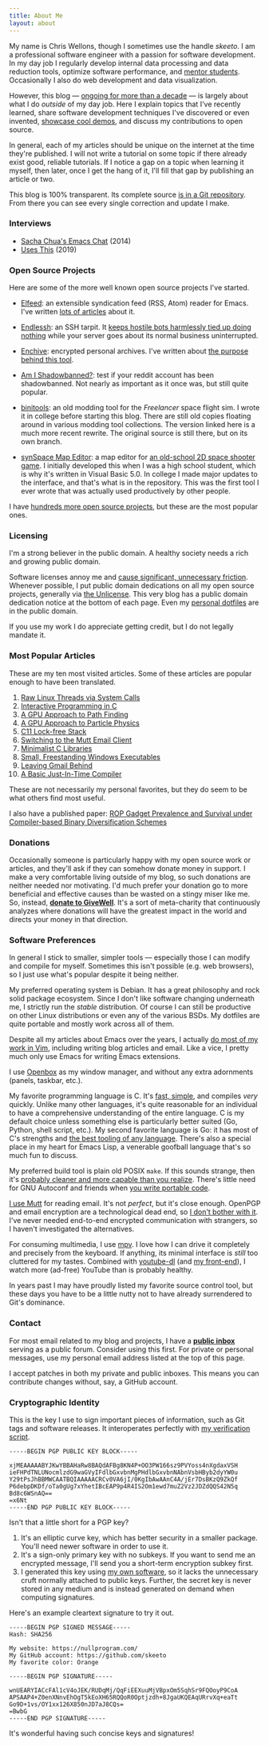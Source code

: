 ```yaml
---
title: About Me
layout: about
---
```


My name is Chris Wellons, though I sometimes use the handle *skeeto*. I
am a professional software engineer with a passion for software
development. In my day job I regularly develop internal data processing
and data reduction tools, optimize software performance, and [mentor
students][mentor]. Occasionally I also do web development and data
visualization.

However, this blog — [ongoing for more than a decade][ten] — is largely
about what I do *outside* of my day job. Here I explain topics that I've
recently learned, share software development techniques I've discovered
or even invented, [showcase cool demos][showcase], and discuss my
contributions to open source.

In general, each of my articles should be unique on the internet at the
time they're published. I will not write a tutorial on some topic if
there already exist good, reliable tutorials. If I notice a gap on a
topic when learning it myself, then later, once I get the hang of it,
I'll fill that gap by publishing an article or two.

This blog is 100% transparent. Its complete source [is in a Git
repository][src]. From there you can see every single correction and
update I make.

### Interviews

* [Sacha Chua's Emacs Chat][chat] (2014)
* [Uses This][usesthis] (2019)

### Open Source Projects

Here are some of the more well known open source projects I've started.

* [Elfeed][elfeed]: an extensible syndication feed (RSS, Atom) reader
  for Emacs. I've written [lots of articles][elfeed-meta] about it.

* [Endlessh][endlessh]: an SSH tarpit. It [keeps hostile bots harmlessly
  tied up doing nothing][tarpit] while your server goes about its normal
  business uninterrupted.

* [Enchive][enchive]: encrypted personal archives. I've written about
  [the purpose behind this tool][enchive-meta].

* [Am I Shadowbanned?][shadow]: test if your reddit account has been
  shadowbanned. Not nearly as important as it once was, but still
  quite popular.

* [binitools][binitools]: an old modding tool for the *Freelancer* space
  flight sim. I wrote it in college before starting this blog. There are
  still old copies floating around in various modding tool collections.
  The version linked here is a much more recent rewrite. The original
  source is still there, but on its own branch.

* [synSpace Map Editor][ssmapedit]: a map editor for [an old-school 2D
  space shooter game][synspace]. I initially developed this when I was a
  high school student, which is why it's written in Visual Basic 5.0. In
  college I made major updates to the interface, and that's what is in
  the repository. This was the first tool I ever wrote that was actually
  used productively by other people.

I have [hundreds more open source projects][repos], but these are the
most popular ones.

### Licensing

I'm a strong believer in the public domain. A healthy society needs a
rich and growing public domain.

Software licenses annoy me and [cause significant, unnecessary
friction][cc0]. Whenever possible, I put public domain dedications on
all my open source projects, generally via [the Unlicense][unlicense].
This very blog has a public domain dedication notice at the bottom of
each page. Even my [personal dotfiles][dotfiles] are in the public
domain.

If you use my work I do appreciate getting credit, but I do not legally
mandate it.

### Most Popular Articles

These are my ten most visited articles. Some of these articles are
popular enough to have been translated.

1.  [Raw Linux Threads via System Calls](/blog/2015/05/15/)
2.  [Interactive Programming in C](/blog/2014/12/23/)
3.  [A GPU Approach to Path Finding](/blog/2014/06/22/)
4.  [A GPU Approach to Particle Physics](/blog/2014/06/29/)
5.  [C11 Lock-free Stack](/blog/2014/09/02/)
6.  [Switching to the Mutt Email Client](/blog/2017/06/15/)
7.  [Minimalist C Libraries](/blog/2018/06/10/)
8.  [Small, Freestanding Windows Executables](/blog/2016/01/31/)
9.  [Leaving Gmail Behind](/blog/2013/09/03/)
10. [A Basic Just-In-Time Compiler](/blog/2015/03/19/)

These are not necessarily my personal favorites, but they do seem to be
what others find most useful.

I also have a published paper: [ROP Gadget Prevalence and Survival under
Compiler-based Binary Diversification Schemes][rop]

### Donations

Occasionally someone is particularly happy with my open source work or
articles, and they'll ask if they can somehow donate money in support. I
make a very comfortable living outside of my blog, so such donations are
neither needed nor motivating. I'd much prefer your donation go to more
beneficial and effective causes than be wasted on a stingy miser like
me. So, instead, [**donate to GiveWell**][givewell]. It's a sort of
meta-charity that continuously analyzes where donations will have the
greatest impact in the world and directs your money in that direction.

### Software Preferences

In general I stick to smaller, simpler tools — especially those I can
modify and compile for myself. Sometimes this isn't possible (e.g. web
browsers), so I just use what's popular despite it being neither.

My preferred operating system is Debian. It has a great philosophy and
rock solid package ecosystem. Since I don't like software changing
underneath me, I strictly run the *stable* distribution. Of course I can
still be productive on other Linux distributions or even any of the
various BSDs. My dotfiles are quite portable and mostly work across all
of them.

Despite all my articles about Emacs over the years, I actually [do most
of my work in Vim][vim], including writing blog articles and email. Like
a vice, I pretty much only use Emacs for writing Emacs extensions.

I use [Openbox][openbox] as my window manager, and without any extra
adornments (panels, taskbar, etc.).

My favorite programming language is C. It's [fast, simple][c], and
compiles *very* quickly. Unlike many other languages, it's quite
reasonable for an individual to have a comprehensive understanding of the
entire language. C is my default choice unless something else is
particularly better suited (Go, Python, shell script, etc.). My second
favorite language is Go: it has most of C's strengths and [the best
tooling of any language][gotooling]. There's also a special place in my
heart for Emacs Lisp, a venerable goofball language that's so much fun to
discuss.

My preferred build tool is plain old POSIX `make`. If this sounds
strange, then it's [probably cleaner and more capable than you
realize][make]. There's little need for GNU Autoconf and friends when
[you write portable code][portable].

[I use Mutt][mutt] for reading email. It's not *perfect*, but it's close
enough. OpenPGP and email encryption are a technological dead end, so [I
don't bother with it][enchive]. I've never needed end-to-end encrypted
communication with strangers, so I haven't investigated the
alternatives.

For consuming multimedia, I use [mpv][mpv]. I love how I can drive it
completely and precisely from the keyboard. If anything, its minimal
interface is *still* too cluttered for my tastes. Combined with
[youtube-dl][youtube-dl] (and [my front-end][dl]), I watch more
(ad-free) YouTube than is probably healthy.

In years past I may have proudly listed my favorite source control tool,
but these days you have to be a little nutty not to have already
surrendered to Git's dominance.

### Contact

For most email related to my blog and projects, I have a [**public
inbox**][inbox] serving as a public forum. Consider using this first.
For private or personal messages, use my personal email address listed
at the top of this page.

I accept patches in both my private and public inboxes. This means you
can contribute changes without, say, a GitHub account.

### Cryptographic Identity

This is the key I use to sign important pieces of information, such as
Git tags and software releases. It interoperates perfectly with [my
verification script][simplegpg].

```
-----BEGIN PGP PUBLIC KEY BLOCK-----

xjMEAAAAABYJKwYBBAHaRw8BAQdAFBg8KN4P+OO3PW166sz9PVYoss4nXgdaxVSH
ieFHPdTNLUNocmlzdG9waGVyIFdlbGxvbnMgPHdlbGxvbnNAbnVsbHByb2dyYW0u
Y29tPsJhBBMWCAATBQIAAAAACRCv0VA6jI/0KgIbAwAAnC4A/jEr7DsBKzQ9ZkQf
P6debpDKDf/oTa0gUg7xYhetIBcEAP9p4R4IS2Om1ewd7muZ2Vz2JDZdQQS42N5q
Bd8c6WSnAQ==
=x6Nt
-----END PGP PUBLIC KEY BLOCK-----
```

Isn't that a little short for a PGP key?

1. It's an elliptic curve key, which has better security in a smaller
   package. You'll need newer software in order to use it.
2. It's a sign-only primary key with no subkeys. If you want to send me
   an encrypted message, I'll send you a short-term encryption subkey
   first.
3. I generated this key using [my own software][p2p], so it lacks the
   unnecessary cruft normally attached to public keys. Further, the
   secret key is never stored in any medium and is instead generated on
   demand when computing signatures.

Here's an example cleartext signature to try it out.

```
-----BEGIN PGP SIGNED MESSAGE-----
Hash: SHA256

My website: https://nullprogram.com/
My GitHub account: https://github.com/skeeto
My favorite color: Orange

-----BEGIN PGP SIGNATURE-----

wnUEARYIACcFAl1cV4oJEK/RUDqMj/QqFiEEXuuMjVBpxOm5SqhSr9FQOoyP9CoA
APSAAP4+Z0enXNnvEhOgT5kEoXH65RQQoR0Optjzdh+8JgaUKQEAqURrvXq+eaTt
Go9D+1vs/OY1xx126X850nJD7aJ8CQs=
=BwbG
-----END PGP SIGNATURE-----
```

It's wonderful having such concise keys and signatures!


[binitools]: https://github.com/skeeto/binitools
[c]: https://skeeto.s3.amazonaws.com/share/onward17-essays2.pdf
[cc0]: https://web.archive.org/web/20150225160057/https://dancohen.org/2013/11/26/cc0-by/
[chat]: https://sachachua.com/blog/2014/05/emacs-chat-christopher-wellons/
[dl]: https://github.com/skeeto/youtube-dl-emacs
[dotfiles]: https://github.com/skeeto/dotfiles
[elfeed-meta]: /tags/elfeed/
[elfeed]: https://github.com/skeeto/elfeed
[emacsql]: https://github.com/skeeto/emacsql
[enchive-meta]: /blog/2017/03/12/
[enchive]: https://github.com/skeeto/enchive
[endlessh]: https://github.com/skeeto/endlessh
[givewell]: https://secure.givewell.org/
[gotooling]: /blog/2020/01/21/
[inbox]: https://lists.sr.ht/~skeeto/public-inbox
[make]: /blog/2017/08/20/
[mentor]: /blog/2016/09/02/
[mpv]: https://mpv.io/
[mutt]: /blog/2017/06/15/
[openbox]: http://openbox.org/wiki/Main_Page
[p2p]: https://github.com/skeeto/passphrase2pgp
[portable]: /blog/2017/03/30/
[repos]: https://github.com/skeeto?tab=repositories
[rop]: https://skeeto.s3.amazonaws.com/share/p15-coffman.pdf
[shadow]: https://github.com/skeeto/am-i-shadowbanned
[showcase]: /toys/
[simplegpg]: https://github.com/skeeto/simplegpg
[src]: https://github.com/skeeto/skeeto.github.com
[ssmapedit]: https://github.com/skeeto/ssMapEdit
[synspace]: http://www.synthetic-reality.com/synSpace.htm
[tarpit]: /blog/2019/03/22/
[ten]: /blog/2017/09/01/
[unlicense]: http://unlicense.org/
[usesthis]: https://usesthis.com/interviews/chris.wellons/
[vim]: /blog/2017/04/01/
[youtube-dl]: https://rg3.github.io/youtube-dl/
